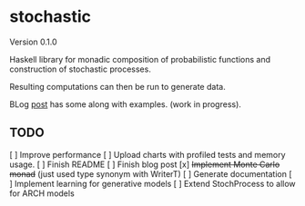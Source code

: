 stochastic
=====

Version 0.1.0

Haskell library for monadic composition of probabilistic functions 
and construction of stochastic processes.

Resulting computations can then be run to generate data.

BLog [post](http://kevinl.io/posts/2016-08-17-sampling-monad.html) has some along with examples.
(work in progress).

TODO
-----
[ ] Improve performance
[ ] Upload charts with profiled tests and memory usage.
[ ] Finish README
[ ] Finish blog post
[x] ~~Implement Monte Carlo monad~~ (just used type synonym with WriterT)
[ ] Generate documentation
[ ] Implement learning for generative models
[ ] Extend StochProcess to allow for ARCH models

